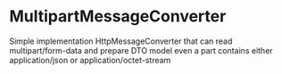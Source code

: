 # MultipartMessageConverter
Simple implementation HttpMessageConverter that can read multipart/form-data and prepare DTO model even a part contains either application/json or application/octet-stream
